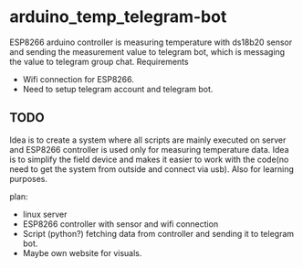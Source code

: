 # arduino_temp_telegram-bot

ESP8266 arduino controller is measuring temperature with ds18b20 sensor and sending the measurement value to telegram bot, which is messaging the value to telegram group chat.
Requirements
- Wifi connection for ESP8266.
- Need to setup telegram account and telegram bot.


## TODO

Idea is to create a system where all scripts are mainly executed on server and ESP8266 controller is used only for measuring temperature data. 
Idea is to simplify the field device and makes it easier to work with the code(no need to get the system from outside and connect via usb). 
Also for learning purposes.

plan:
- linux server
- ESP8266 controller with sensor and wifi connection
- Script (python?) fetching data from controller and sending it to telegram bot.
- Maybe own website for visuals.

